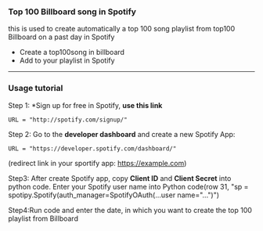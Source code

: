 ### Top 100 Billboard song in Spotify 
this is used to create automatically a top 100 song playlist from top100 Billboard on a past day in Spotify
* Create a top100song in billboard 
* Add to your playlist in Spotify
***

### Usage tutorial
Step 1:
*Sign up for free in Spotify,  **use this link** 
```
URL = "http://spotify.com/signup/"
```
Step 2:
Go to the **developer dashboard** and create a new Spotify App:

```
URL = "https://developer.spotify.com/dashboard/"
```
(redirect link in your sportify app: https://example.com)

Step3: After create Spotify app, copy **Client ID** and **Client Secret** into python code. Enter your Spotify user name into Python code(row 31, "sp = spotipy.Spotify(auth_manager=SpotifyOAuth(...user name="...")")

Step4:Run code and enter the date, in which you want to create the top 100 playlist from Billboard 
